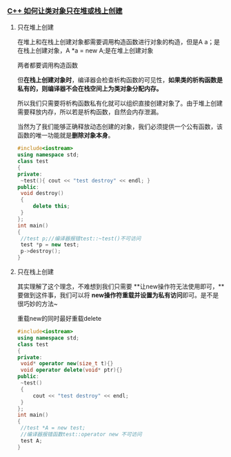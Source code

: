 ### [C++ 如何让类对象只在堆或栈上创建](https://blog.csdn.net/qq_30835655/article/details/68938861)

1. 只在堆上创建

   在堆上和在栈上创建对象都需要调用构造函数进行对象的构造，但是A a；是在栈上创建对象，A *a = new A;是在堆上创建对象

   两者都要调用构造函数

   但**在栈上创建对象时**，编译器会检查析构函数的可见性，**如果类的析构函数是私有的，则编译器不会在栈空间上为类对象分配内存。**

   所以我们只需要将析构函数私有化就可以组织直接创建对象了。由于堆上创建需要释放内存，所以若是析构函数，自然会内存泄漏。

   当然为了我们能够正确释放动态创建的对象，我们必须提供一个公有函数，该函数的唯一功能就是**删除对象本身**。

   ```c++
   #include<iostream>
   using namespace std;
   class test
   {
   private:
   	~test(){ cout << "test destroy" << endl; }
   public:
   	void destroy()
   	{
   		delete this;
   	}
   };
   int main()
   {
   	//test p;//编译器报错test::~test()不可访问
   	test *p = new test;
   	p->destroy();
   }
   ```

   

2. 只在栈上创建

   其实理解了这个理念，不难想到我们只需要 **让new操作符无法使用即可，**要做到这件事，我们可以将 **new操作符重载并设置为私有访问**即可。是不是很巧妙的方法~

   重载new的同时最好重载delete

   ```c++
   #include<iostream>
   using namespace std;
   class test
   {
   private:
   	void* operator new(size_t t){}
   	void operator delete(void* ptr){}
   public:
   	~test()
   	{
   		cout << "test destroy" << endl;
   	}
   };
   int main()
   {
   	//test *A = new test;
   	//编译器报错函数test::operator new 不可访问
   	test A;
   }
   ```

   